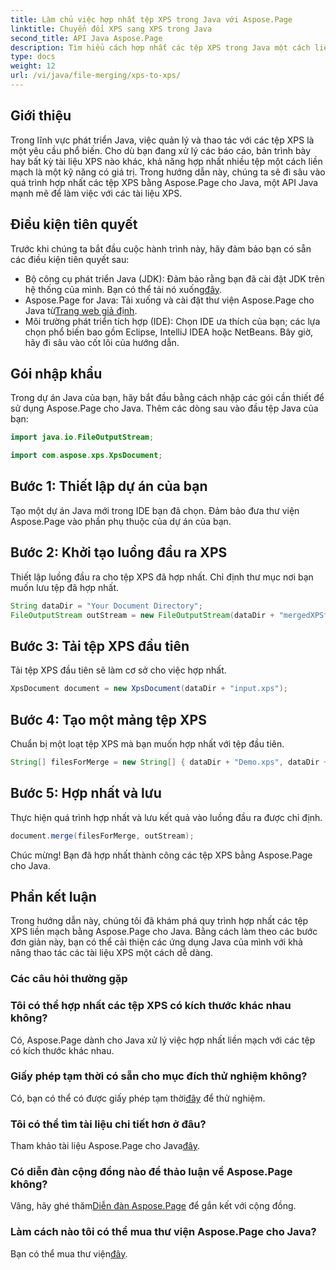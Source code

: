 ```yaml
---
title: Làm chủ việc hợp nhất tệp XPS trong Java với Aspose.Page
linktitle: Chuyển đổi XPS sang XPS trong Java
second_title: API Java Aspose.Page
description: Tìm hiểu cách hợp nhất các tệp XPS trong Java một cách liền mạch bằng Aspose.Page. Hãy làm theo hướng dẫn từng bước của chúng tôi để thao tác tài liệu hiệu quả. Hãy nâng cao kỹ năng phát triển Java của bạn ngay bây giờ!
type: docs
weight: 12
url: /vi/java/file-merging/xps-to-xps/
---
```

## Giới thiệu
Trong lĩnh vực phát triển Java, việc quản lý và thao tác với các tệp XPS là một yêu cầu phổ biến. Cho dù bạn đang xử lý các báo cáo, bản trình bày hay bất kỳ tài liệu XPS nào khác, khả năng hợp nhất nhiều tệp một cách liền mạch là một kỹ năng có giá trị. Trong hướng dẫn này, chúng ta sẽ đi sâu vào quá trình hợp nhất các tệp XPS bằng Aspose.Page cho Java, một API Java mạnh mẽ để làm việc với các tài liệu XPS.
## Điều kiện tiên quyết
Trước khi chúng ta bắt đầu cuộc hành trình này, hãy đảm bảo bạn có sẵn các điều kiện tiên quyết sau:
-  Bộ công cụ phát triển Java (JDK): Đảm bảo rằng bạn đã cài đặt JDK trên hệ thống của mình. Bạn có thể tải nó xuống[đây](https://www.oracle.com/java/technologies/javase-downloads.html).
-  Aspose.Page for Java: Tải xuống và cài đặt thư viện Aspose.Page cho Java từ[Trang web giả định](https://purchase.aspose.com/buy). 
- Môi trường phát triển tích hợp (IDE): Chọn IDE ưa thích của bạn; các lựa chọn phổ biến bao gồm Eclipse, IntelliJ IDEA hoặc NetBeans.
Bây giờ, hãy đi sâu vào cốt lõi của hướng dẫn.
## Gói nhập khẩu
Trong dự án Java của bạn, hãy bắt đầu bằng cách nhập các gói cần thiết để sử dụng Aspose.Page cho Java. Thêm các dòng sau vào đầu tệp Java của bạn:
```java
import java.io.FileOutputStream;

import com.aspose.xps.XpsDocument;
```
## Bước 1: Thiết lập dự án của bạn
Tạo một dự án Java mới trong IDE bạn đã chọn. Đảm bảo đưa thư viện Aspose.Page vào phần phụ thuộc của dự án của bạn.
## Bước 2: Khởi tạo luồng đầu ra XPS
Thiết lập luồng đầu ra cho tệp XPS đã hợp nhất. Chỉ định thư mục nơi bạn muốn lưu tệp đã hợp nhất.
```java
String dataDir = "Your Document Directory";
FileOutputStream outStream = new FileOutputStream(dataDir + "mergedXPSfiles.xps");
```
## Bước 3: Tải tệp XPS đầu tiên
Tải tệp XPS đầu tiên sẽ làm cơ sở cho việc hợp nhất.
```java
XpsDocument document = new XpsDocument(dataDir + "input.xps");
```
## Bước 4: Tạo một mảng tệp XPS
Chuẩn bị một loạt tệp XPS mà bạn muốn hợp nhất với tệp đầu tiên.
```java
String[] filesForMerge = new String[] { dataDir + "Demo.xps", dataDir + "sample.xps" };
```
## Bước 5: Hợp nhất và lưu
Thực hiện quá trình hợp nhất và lưu kết quả vào luồng đầu ra được chỉ định.
```java
document.merge(filesForMerge, outStream);
```
Chúc mừng! Bạn đã hợp nhất thành công các tệp XPS bằng Aspose.Page cho Java.
## Phần kết luận
Trong hướng dẫn này, chúng tôi đã khám phá quy trình hợp nhất các tệp XPS liền mạch bằng Aspose.Page cho Java. Bằng cách làm theo các bước đơn giản này, bạn có thể cải thiện các ứng dụng Java của mình với khả năng thao tác các tài liệu XPS một cách dễ dàng.
### Các câu hỏi thường gặp
### Tôi có thể hợp nhất các tệp XPS có kích thước khác nhau không?
Có, Aspose.Page dành cho Java xử lý việc hợp nhất liền mạch với các tệp có kích thước khác nhau.
### Giấy phép tạm thời có sẵn cho mục đích thử nghiệm không?
 Có, bạn có thể có được giấy phép tạm thời[đây](https://purchase.aspose.com/temporary-license/) để thử nghiệm.
### Tôi có thể tìm tài liệu chi tiết hơn ở đâu?
 Tham khảo tài liệu Aspose.Page cho Java[đây](https://reference.aspose.com/page/java/).
### Có diễn đàn cộng đồng nào để thảo luận về Aspose.Page không?
 Vâng, hãy ghé thăm[Diễn đàn Aspose.Page](https://forum.aspose.com/c/page/39) để gắn kết với cộng đồng.
### Làm cách nào tôi có thể mua thư viện Aspose.Page cho Java?
 Bạn có thể mua thư viện[đây](https://purchase.aspose.com/buy).